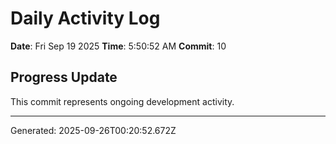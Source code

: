 # Daily Activity Log

**Date**: Fri Sep 19 2025
**Time**: 5:50:52 AM
**Commit**: 10

## Progress Update

This commit represents ongoing development activity.

---
Generated: 2025-09-26T00:20:52.672Z
